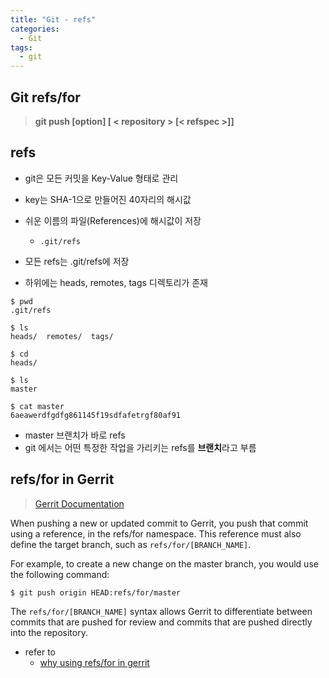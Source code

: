 ```yaml
---
title: "Git - refs"
categories:
  - Git
tags:
  - git
---
```


## Git refs/for
> **git push [option] [ < repository > [< refspec >]]**  

## refs
* git은 모든 커밋을 Key-Value 형태로 관리
* key는 SHA-1으로 만들어진 40자리의 해시값
* 쉬운 이름의 파일(References)에 해시값이 저장
    *  `.git/refs`

* 모든 refs는 .git/refs에 저장 
* 하위에는 heads, remotes, tags 디렉토리가 존재  

```shell
$ pwd
.git/refs

$ ls
heads/  remotes/  tags/

$ cd
heads/

$ ls
master

$ cat master
6aeawerdfgdfg861145f19sdfafetrgf80af91
```

* master 브랜치가 바로 refs
* git 에서는 어떤 특정한 작업을 가리키는 refs를 **브랜치**라고 부름

## refs/for in Gerrit
> [Gerrit Documentation](https://gerrit-review.googlesource.com/Documentation/)


When pushing a new or updated commit to Gerrit, you push that commit using a reference, in the refs/for namespace. This reference must also define the target branch, such as `refs/for/[BRANCH_NAME]`.

For example, to create a new change on the master branch, you would use the following command:
```shell
$ git push origin HEAD:refs/for/master
```
The `refs/for/[BRANCH_NAME]` syntax allows Gerrit to differentiate between commits that are pushed for review and commits that are pushed directly into the repository.

* refer to
    * [why using refs/for in gerrit](https://stackoverflow.com/questions/10461214/why-is-git-push-gerrit-headrefs-for-master-used-instead-of-git-push-origin-mast)